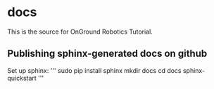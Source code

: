 # docs

This is the source for OnGround Robotics Tutorial.

Publishing sphinx-generated docs on github
------------------------------------------
Set up sphinx:
'''
sudo pip install sphinx
mkdir docs
cd docs
sphinx-quickstart
'''

